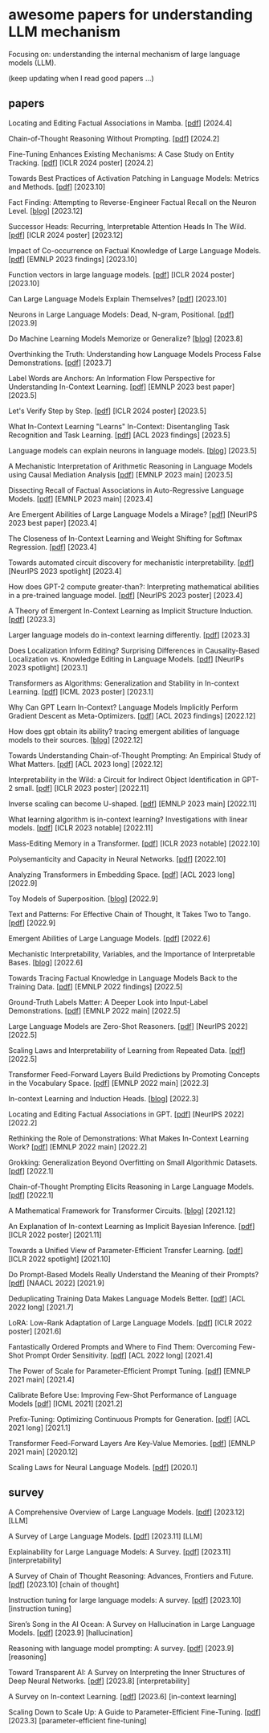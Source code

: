 # awesome papers for understanding LLM mechanism
Focusing on: understanding the internal mechanism of large language models (LLM). 

(keep updating when I read good papers ...)

## papers
Locating and Editing Factual Associations in Mamba. \[[pdf](https://arxiv.org/pdf/2404.03646.pdf)\] \[2024.4\]

Chain-of-Thought Reasoning Without Prompting. \[[pdf](https://arxiv.org/pdf/2402.10200.pdf)\] \[2024.2\]

Fine-Tuning Enhances Existing Mechanisms: A Case Study on Entity Tracking. \[[pdf](https://arxiv.org/pdf/2402.14811.pdf)\] \[ICLR 2024 poster\] \[2024.2\]

Towards Best Practices of Activation Patching in Language Models: Metrics and Methods. \[[pdf](https://arxiv.org/pdf/2309.16042.pdf)\] \[2023.10\]

Fact Finding: Attempting to Reverse-Engineer Factual Recall on the Neuron Level. \[[blog](https://www.lesswrong.com/posts/iGuwZTHWb6DFY3sKB/fact-finding-attempting-to-reverse-engineer-factual-recall)\] \[2023.12\]

Successor Heads: Recurring, Interpretable Attention Heads In The Wild. \[[pdf](https://arxiv.org/pdf/2312.09230.pdf)\] \[ICLR 2024 poster\] \[2023.12\]

Impact of Co-occurrence on Factual Knowledge of Large Language Models. \[[pdf](https://arxiv.org/pdf/2310.08256.pdf)\] \[EMNLP 2023 findings\] \[2023.10\]

Function vectors in large language models. \[[pdf](https://arxiv.org/pdf/2310.15213.pdf)\] \[ICLR 2024 poster\] \[2023.10\]

Can Large Language Models Explain Themselves? \[[pdf](https://arxiv.org/pdf/2310.11207.pdf)\] \[2023.10\]

Neurons in Large Language Models: Dead, N-gram, Positional. \[[pdf](https://arxiv.org/pdf/2309.04827.pdf)\] \[2023.9\]

Do Machine Learning Models Memorize or Generalize? \[[blog](https://pair.withgoogle.com/explorables/grokking/)\] \[2023.8\]

Overthinking the Truth: Understanding how Language Models Process False Demonstrations. \[[pdf](https://arxiv.org/pdf/2307.09476.pdf)\] \[2023.7\]

Label Words are Anchors: An Information Flow Perspective for Understanding In-Context Learning. \[[pdf](https://arxiv.org/pdf/2305.14160.pdf)\] \[EMNLP 2023 best paper\] \[2023.5\]

Let's Verify Step by Step. \[[pdf](https://arxiv.org/pdf/2305.20050.pdf)\] \[ICLR 2024 poster\] \[2023.5\]

What In-Context Learning "Learns" In-Context: Disentangling Task Recognition and Task Learning. \[[pdf](https://arxiv.org/pdf/2305.09731.pdf)\] \[ACL 2023 findings\] \[2023.5\]

Language models can explain neurons in language models. \[[blog](https://openai.com/research/language-models-can-explain-neurons-in-language-models)\] \[2023.5\]

A Mechanistic Interpretation of Arithmetic Reasoning in Language Models using Causal Mediation Analysis \[[pdf](https://arxiv.org/pdf/2305.15054.pdf)\] \[EMNLP 2023 main\] \[2023.5\]

Dissecting Recall of Factual Associations in Auto-Regressive Language Models. \[[pdf](https://arxiv.org/pdf/2304.14767.pdf)\] \[EMNLP 2023 main\] \[2023.4\]

Are Emergent Abilities of Large Language Models a Mirage? \[[pdf](https://arxiv.org/pdf/2304.15004.pdf)\] \[NeurIPS 2023 best paper\] \[2023.4\]

The Closeness of In-Context Learning and Weight Shifting for Softmax Regression. \[[pdf](https://arxiv.org/pdf/2304.13276.pdf)\] \[2023.4\]

Towards automated circuit discovery for mechanistic interpretability. \[[pdf](https://arxiv.org/pdf/2304.14997.pdf)\] \[NeurIPS 2023 spotlight\] \[2023.4\]

How does GPT-2 compute greater-than?: Interpreting mathematical abilities in a pre-trained language model. \[[pdf](https://arxiv.org/pdf/2305.00586.pdf)\] \[NeurIPS 2023 poster\] \[2023.4\]

A Theory of Emergent In-Context Learning as Implicit Structure Induction. \[[pdf](https://arxiv.org/pdf/2303.07971.pdf)\] \[2023.3\]

Larger language models do in-context learning differently. \[[pdf](https://arxiv.org/pdf/2303.03846.pdf)\] \[2023.3\]

Does Localization Inform Editing? Surprising Differences in Causality-Based Localization vs. Knowledge Editing in Language Models. \[[pdf](https://arxiv.org/pdf/2301.04213.pdf)\] \[NeurIPs 2023 spotlight\] \[2023.1\]

Transformers as Algorithms: Generalization and Stability in In-context Learning. \[[pdf](https://arxiv.org/pdf/2301.07067.pdf)\] \[ICML 2023 poster\] \[2023.1\]

Why Can GPT Learn In-Context? Language Models Implicitly Perform Gradient Descent as Meta-Optimizers. \[[pdf](https://arxiv.org/pdf/2212.10559.pdf)\] \[ACL 2023 findings\] \[2022.12\]

How does gpt obtain its ability? tracing emergent abilities of language models to their sources. \[[blog](https://yaofu.notion.site/How-does-GPT-Obtain-its-Ability-Tracing-Emergent-Abilities-of-Language-Models-to-their-Sources-b9a57ac0fcf74f30a1ab9e3e36fa1dc1)\] \[2022.12\]

Towards Understanding Chain-of-Thought Prompting: An Empirical Study of What Matters. \[[pdf](https://arxiv.org/pdf/2212.10001.pdf)\] \[ACL 2023 long\] \[2022.12\]

Interpretability in the Wild: a Circuit for Indirect Object Identification in GPT-2 small. \[[pdf](https://arxiv.org/pdf/2211.00593.pdf)\] \[ICLR 2023 poster\] \[2022.11\]

Inverse scaling can become U-shaped. \[[pdf](https://arxiv.org/pdf/2211.02011.pdf)\] \[EMNLP 2023 main\] \[2022.11\]

What learning algorithm is in-context learning? Investigations with linear models. \[[pdf](https://arxiv.org/pdf/2211.15661.pdf)\] \[ICLR 2023 notable\] \[2022.11\]

Mass-Editing Memory in a Transformer. \[[pdf](https://arxiv.org/pdf/2210.07229.pdf)\] \[ICLR 2023 notable\] \[2022.10\]

Polysemanticity and Capacity in Neural Networks. \[[pdf](https://arxiv.org/pdf/2210.01892.pdf)\] \[2022.10\]

Analyzing Transformers in Embedding Space. \[[pdf](https://arxiv.org/pdf/2209.02535.pdf)\] \[ACL 2023 long\] \[2022.9\]

Toy Models of Superposition. \[[blog](https://transformer-circuits.pub/2022/toy_model/index.html)\] \[2022.9\]

Text and Patterns: For Effective Chain of Thought, It Takes Two to Tango. \[[pdf](https://arxiv.org/pdf/2209.07686.pdf)\] \[2022.9\]

Emergent Abilities of Large Language Models. \[[pdf](https://arxiv.org/pdf/2206.07682.pdf)\] \[2022.6\]

Mechanistic Interpretability, Variables, and the Importance of Interpretable Bases. \[[blog](https://transformer-circuits.pub/2022/mech-interp-essay/index.html)\] \[2022.6\]

Towards Tracing Factual Knowledge in Language Models Back to the Training Data. \[[pdf](https://arxiv.org/pdf/2205.11482.pdf)\] \[EMNLP 2022 findings\] \[2022.5\]

Ground-Truth Labels Matter: A Deeper Look into Input-Label Demonstrations. \[[pdf](https://arxiv.org/pdf/2205.12685.pdf)\] \[EMNLP 2022 main\] \[2022.5\]

Large Language Models are Zero-Shot Reasoners. \[[pdf](https://arxiv.org/pdf/2205.11916.pdf)\] \[NeurIPS 2022\]  \[2022.5\]

Scaling Laws and Interpretability of Learning from Repeated Data. \[[pdf](https://arxiv.org/pdf/2205.10487.pdf)\] \[2022.5\]

Transformer Feed-Forward Layers Build Predictions by Promoting Concepts in the Vocabulary Space. \[[pdf](https://arxiv.org/pdf/2203.14680.pdf)\] \[EMNLP 2022 main\] \[2022.3\]

In-context Learning and Induction Heads. \[[blog](https://transformer-circuits.pub/2022/in-context-learning-and-induction-heads/index.html)\] \[2022.3\]

Locating and Editing Factual Associations in GPT. \[[pdf](https://arxiv.org/pdf/2202.05262.pdf)\] \[NeurIPS 2022\] \[2022.2\]

Rethinking the Role of Demonstrations: What Makes In-Context Learning Work? \[[pdf](https://arxiv.org/pdf/2202.12837.pdf)\] \[EMNLP 2022 main\] \[2022.2\]

Grokking: Generalization Beyond Overfitting on Small Algorithmic Datasets. \[[pdf](https://arxiv.org/pdf/2201.02177.pdf)\] \[2022.1\]

Chain-of-Thought Prompting Elicits Reasoning in Large Language Models. \[[pdf](https://arxiv.org/pdf/2201.11903.pdf)\] \[2022.1\]

A Mathematical Framework for Transformer Circuits. \[[blog](https://transformer-circuits.pub/2021/framework/index.html)\] \[2021.12\]

An Explanation of In-context Learning as Implicit Bayesian Inference. \[[pdf](https://arxiv.org/pdf/2111.02080.pdf)\] \[ICLR 2022 poster\] \[2021.11\]

Towards a Unified View of Parameter-Efficient Transfer Learning. \[[pdf](https://arxiv.org/pdf/2110.04366.pdf)\] \[ICLR 2022 spotlight\] \[2021.10\]

Do Prompt-Based Models Really Understand the Meaning of their Prompts? \[[pdf](https://arxiv.org/pdf/2109.01247.pdf)\] \[NAACL 2022\] \[2021.9\]

Deduplicating Training Data Makes Language Models Better. \[[pdf](https://arxiv.org/pdf/2107.06499.pdf)\] \[ACL 2022 long\] \[2021.7\]

LoRA: Low-Rank Adaptation of Large Language Models. \[[pdf](https://arxiv.org/pdf/2106.09685.pdf)\] \[ICLR 2022 poster\] \[2021.6\]

Fantastically Ordered Prompts and Where to Find Them: Overcoming Few-Shot Prompt Order Sensitivity. \[[pdf](https://arxiv.org/pdf/2104.08786.pdf)\] \[ACL 2022 long\] \[2021.4\]

The Power of Scale for Parameter-Efficient Prompt Tuning. \[[pdf](https://arxiv.org/pdf/2104.08691.pdf)\] \[EMNLP 2021 main\] \[2021.4\]

Calibrate Before Use: Improving Few-Shot Performance of Language Models
\[[pdf](https://arxiv.org/pdf/2102.09690.pdf)\] \[ICML 2021\] \[2021.2\]

Prefix-Tuning: Optimizing Continuous Prompts for Generation. \[[pdf](https://arxiv.org/pdf/2101.00190.pdf)\] \[ACL 2021 long\] \[2021.1\]

Transformer Feed-Forward Layers Are Key-Value Memories. \[[pdf](https://arxiv.org/pdf/2012.14913.pdf)\] \[EMNLP 2021 main\] \[2020.12\]

Scaling Laws for Neural Language Models. \[[pdf](https://arxiv.org/pdf/2001.08361.pdf)\] \[2020.1\]

## survey
A Comprehensive Overview of Large Language Models. \[[pdf](https://arxiv.org/pdf/2307.06435.pdf)\]  \[2023.12\] \[LLM\]

A Survey of Large Language Models. \[[pdf](https://arxiv.org/pdf/2303.18223.pdf)\]  \[2023.11\] \[LLM\]

Explainability for Large Language Models: A Survey. \[[pdf](https://arxiv.org/pdf/2309.01029.pdf)\]  \[2023.11\] \[interpretability\]

A Survey of Chain of Thought Reasoning: Advances, Frontiers and Future. \[[pdf](https://arxiv.org/pdf/2309.15402.pdf)\]  \[2023.10\] \[chain of thought\]

Instruction tuning for large language models: A survey. \[[pdf](https://arxiv.org/pdf/2308.10792.pdf)\]  \[2023.10\] \[instruction tuning\]

Siren’s Song in the AI Ocean: A Survey on Hallucination in Large Language Models. \[[pdf](https://arxiv.org/pdf/2309.01219.pdf)\]  \[2023.9\] \[hallucination\]

Reasoning with language model prompting: A survey. \[[pdf](https://arxiv.org/pdf/2212.09597.pdf)\]  \[2023.9\] \[reasoning\]

Toward Transparent AI: A Survey on Interpreting the Inner Structures of Deep Neural Networks. \[[pdf](https://arxiv.org/pdf/2207.13243.pdf)\]  \[2023.8\] \[interpretability\]

A Survey on In-context Learning. \[[pdf](https://arxiv.org/pdf/2301.00234.pdf)\]  \[2023.6\] \[in-context learning\]

Scaling Down to Scale Up: A Guide to Parameter-Efficient Fine-Tuning. \[[pdf](https://arxiv.org/pdf/2303.15647.pdf)\]  \[2023.3\] \[parameter-efficient fine-tuning\]
